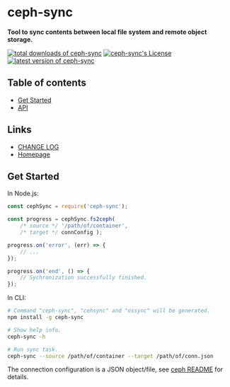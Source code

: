 #	ceph-sync
__Tool to sync contents between local file system and remote object storage.__

[![total downloads of ceph-sync](https://img.shields.io/npm/dt/ceph-sync.svg)](https://www.npmjs.com/package/ceph-sync)
[![ceph-sync's License](https://img.shields.io/npm/l/ceph-sync.svg)](https://www.npmjs.com/package/ceph-sync)
[![latest version of ceph-sync](https://img.shields.io/npm/v/ceph-sync.svg)](https://www.npmjs.com/package/ceph-sync)

##	Table of contents

*	[Get Started](#get-started)
*	[API](#api)

##	Links

*	[CHANGE LOG](./CHANGELOG.md)
*	[Homepage](https://github.com/YounGoat/ceph-sync)

##	Get Started

In Node.js:
```javascript
const cephSync = require('ceph-sync');

const progress = cephSync.fs2ceph(
	/* source */ '/path/of/container',
	/* target */ connConfig );

progress.on('error', (err) => {
	// ...
});

progress.on('end', () => {
	// Sychronization successfully finished.
});
```

In CLI:
```bash
# Command "ceph-sync", "cehsync" and "ossync" will be generated.
npm install -g ceph-sync

# Show help info.
ceph-sync -h

# Run sync task.
ceph-sync --source /path/of/container --target /path/of/conn.json
```

The connection configuration is a JSON object/file, see [ceph README](https://www.npmjs.com/package/ceph#openstack-swift-style) for details.

